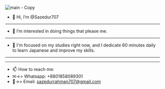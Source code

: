 ![main - Copy](https://github.com/Sazedur707/Sazedur707/assets/144597834/6492a657-1077-449e-97c0-f5217737dca7)
- 👋 Hi, I’m @Sazedur707
- ----------------------
- 👀 I’m interested in doing things that please me.
- ----------------------
- 🌱 I'm focused on my studies right now, and I dedicate 60 minutes daily to learn Japanese and improve my skills.
- ----------------------
- ----------------------
- 📫 How to reach me:
- ✉->>  Whatsapp: +8801858089301
- 📧->> Email: sazedurrahman707@gmail.com
